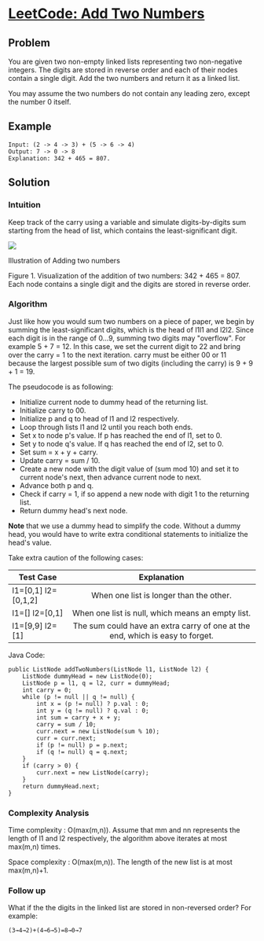 # [LeetCode: Add Two Numbers](https://leetcode.com/problems/add-two-numbers/description/)

## Problem

You are given two non-empty linked lists representing two non-negative integers. The digits are stored in reverse order and each of their nodes contain a single digit. Add the two numbers and return it as a linked list.

You may assume the two numbers do not contain any leading zero, except the number 0 itself.

## Example

```
Input: (2 -> 4 -> 3) + (5 -> 6 -> 4)
Output: 7 -> 0 -> 8
Explanation: 342 + 465 = 807.
```

## Solution

### Intuition

Keep track of the carry using a variable and simulate digits-by-digits sum starting from the head of list, which contains the least-significant digit.

<img src="https://leetcode.com/problems/add-two-numbers/Figures/2_add_two_numbers.svg"></img>

Illustration of Adding two numbers

Figure 1. Visualization of the addition of two numbers: 342 + 465 = 807.
Each node contains a single digit and the digits are stored in reverse order.

### Algorithm

Just like how you would sum two numbers on a piece of paper, we begin by summing the least-significant digits, which is the head of l1l1 and l2l2. Since each digit is in the range of 0...9, summing two digits may "overflow". For example 5 + 7 = 12. In this case, we set the current digit to 22 and bring over the carry = 1 to the next iteration. carry must be either 00 or 11 because the largest possible sum of two digits (including the carry) is 9 + 9 + 1 = 19.

The pseudocode is as following:

* Initialize current node to dummy head of the returning list.
* Initialize carry to 00.
* Initialize p and q to head of l1 and l2 respectively.
* Loop through lists l1 and l2 until you reach both ends.
* Set x to node p's value. If p has reached the end of l1, set to 0.
* Set y to node q's value. If q has reached the end of l2, set to 0.
* Set sum = x + y + carry.
* Update carry = sum / 10.
* Create a new node with the digit value of (sum mod 10) and set it to current node's next, then advance current node to next.
* Advance both p and q.
* Check if carry = 1, if so append a new node with digit 1 to the returning list.
* Return dummy head's next node.

<b>Note</b> that we use a dummy head to simplify the code. Without a dummy head, you would have to write extra conditional statements to initialize the head's value.

Take extra caution of the following cases:

| Test Case             | Explanation                                                                   |
| --------------------- |:-----------------------------------------------------------------------------:|
| l1=[0,1]   l2=[0,1,2] | When one list is longer than the other.                                       |
| l1=[]   l2=[0,1]      | When one list is null, which means an empty list.                             |
| l1=[9,9]   l2=[1]     | The sum could have an extra carry of one at the end, which is easy to forget. |

Java Code:

```
public ListNode addTwoNumbers(ListNode l1, ListNode l2) {
    ListNode dummyHead = new ListNode(0);
    ListNode p = l1, q = l2, curr = dummyHead;
    int carry = 0;
    while (p != null || q != null) {
        int x = (p != null) ? p.val : 0;
        int y = (q != null) ? q.val : 0;
        int sum = carry + x + y;
        carry = sum / 10;
        curr.next = new ListNode(sum % 10);
        curr = curr.next;
        if (p != null) p = p.next;
        if (q != null) q = q.next;
    }
    if (carry > 0) {
        curr.next = new ListNode(carry);
    }
    return dummyHead.next;
}
```

### Complexity Analysis

Time complexity : O(max(m,n)). Assume that mm and nn represents the length of l1 and l2 respectively, the algorithm above iterates at most max(m,n) times.

Space complexity : O(max(m,n)). The length of the new list is at most max(m,n)+1.

### Follow up

What if the the digits in the linked list are stored in non-reversed order? For example:

```
(3→4→2)+(4→6→5)=8→0→7
```